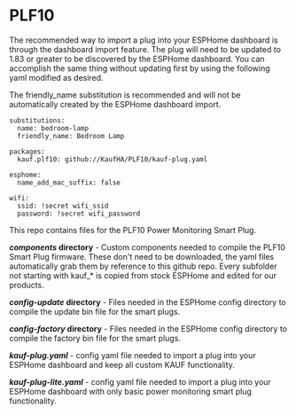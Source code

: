# PLF10


The recommended way to import a plug into your ESPHome dashboard is through the dashboard import feature. The plug will need to be updated to 1.83 or greater to be discovered by the ESPHome dashboard. You can accomplish the same thing without updating first by using the following yaml modified as desired.

The friendly_name substitution is recommended and will not be automatically created by the ESPHome dashboard import.

```
substitutions:
  name: bedroom-lamp
  friendly_name: Bedroom Lamp
  
packages:
  kauf.plf10: github://KaufHA/PLF10/kauf-plug.yaml

esphome:
  name_add_mac_suffix: false

wifi:
  ssid: !secret wifi_ssid
  password: !secret wifi_password
```

This repo contains files for the PLF10 Power Monitoring Smart Plug.

***components* directory** - Custom components needed to compile the PLF10 Smart Plug firmware. These don't need to be downloaded, the yaml files automatically grab them by reference to this github repo. Every subfolder not starting with kauf_* is copied from stock ESPHome and edited for our products.

***config-update* directory** - Files needed in the ESPHome config directory to compile the update bin file for the smart plugs.

***config-factory* directory** - Files needed in the ESPHome config directory to compile the factory bin file for the smart plugs.

***kauf-plug.yaml*** - config yaml file needed to import a plug into your ESPHome dashboard and keep all custom KAUF functionality.

***kauf-plug-lite.yaml*** - config yaml file needed to import a plug into your ESPHome dashboard with only basic power monitoring smart plug functionality.
